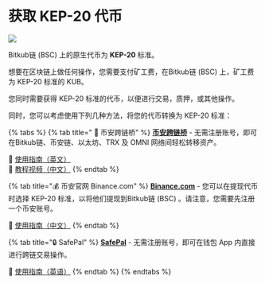 # 获取 KEP-20 代币

![](<../.gitbook/assets/image (154).png>)

Bitkub链 (BSC) 上的原生代币为 **KEP-20** 标准。

想要在区块链上做任何操作，您需要支付矿工费，在Bitkub链 (BSC) 上，矿工费为 KEP-20 标准的 KUB。

您同时需要获得 KEP-20 标准的代币，以便进行交易，质押，或其他操作。

同时，您可以考虑使用下列几种方法，将您的代币转换为 KEP-20 标准：

{% tabs %}
{% tab title=" 🌉 币安跨链桥" %}
[**币安跨链桥**](https://www.binance.org/en/bridge) - 无需注册账号，即可在Bitkub链、币安链、以太坊、TRX 及 OMNI 网络间轻松转移资产。

📖 [使用指南（英文）](https://binance-wallet.gitbook.io/binance-bridge/v/cn/guides/binance-bridge-v2)\
🎥 [教程视频（中文）](https://fast.wistia.net/embed/iframe/d3wxsmtwoh)
{% endtab %}

{% tab title="💰 币安官网 Binance.com" %}
[**Binance.com**](https://github.com/changswap/chang-document/tree/255db0c7af28df2f9c1209daa5cdbd774490a666/get-started/www.binance.com) - 您可以在提现代币时选择 KEP-20 标准，以将他们提现到Bitkub链 (BSC) 。请注意，您需要先注册一个币安账号。

📖 [使用指南（中文）](https://www.binance.com/zh-CN/support/faq/85a1c394ac1d489fb0bfac0ef2fceafd)
{% endtab %}

{% tab title="🔒 SafePal" %}
[**SafePal**](https://safepal.io/download) - 无需注册账号，即可在钱包 App 内直接进行跨链交易操作。

📖 [使用指南（英语）](https://docs.safepal.io/safepal-app/cross-chain-swap-tutorial)
{% endtab %}
{% endtabs %}
